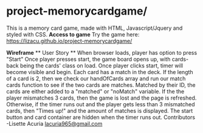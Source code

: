 # project-memorycardgame/


This is a memory card game, made with HTML, Javascript/Jquery and styled with CSS.
**Access to game** Try the game here: https://lizacu.github.io/project-memorycardgame/

**Wireframe**
** User Story ** When browser loads, player has option to press "Start" Once player presses start, the game board opens up, with cards-back being the cards' class on load. Once player clicks start, timer will become visible and begin. Each card has a match in the deck. If the length of a card is 2, then we check our handOfCards array and run our match cards function to see if the two cards are matches. Matched by their ID, the cards are either added to a "matched" or "noMatch" variable. If the the player mismatches 3 cards, then the game is lost and the page is refreshed. Otherwise, if the timer runs out and the player gets less than 3 mismatched cards, then "Times up!" and the amount of matches is displayed. The start button and card container are hidden when the timer runs out.
Contributors -Lisette Acuria lacuria965@gmail.com